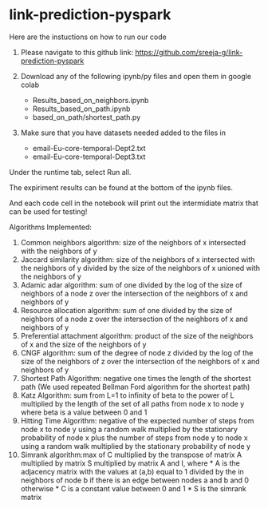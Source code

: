# link-prediction-pyspark
Here are the instuctions on how to run our code

1. Please navigate to this github link:
https://github.com/sreeja-g/link-prediction-pyspark

2. Download any of the following ipynb/py files and open them in google colab
	* Results_based_on_neighbors.ipynb
	* Results_based_on_path.ipynb
	* based_on_path/shortest_path.py


3. Make sure that you have datasets needed added to the files in 
	* email-Eu-core-temporal-Dept2.txt
	* email-Eu-core-temporal-Dept3.txt

Under the runtime tab, select Run all.

The expiriment results can be found at the bottom of the ipynb files.

And each code cell in the notebook will print out the intermidiate matrix that can be used for testing!

Algorithms Implemented:
1. Common neighbors algorithm: size of the neighbors of x intersected with the neighbors of y
2. Jaccard similarity algorithm: size of the neighbors of x intersected with the neighbors of y divided by the size of the neighbors of x unioned with the neighbors of y
3. Adamic adar algorithm: sum of one divided by the log of the size of neighbors of a node z over the intersection of the neighbors of x and neighbors of y
4. Resource allocation algorithm: sum of one divided by the size of neighbors of a node z over the intersection of the neighbors of x and neighbors of y
5. Preferential attachment algorithm: product of the size of the neighbors of x and the size of the neighbors of y
6. CNGF algorithm: sum of the degree of node z divided by the log of the size of the neighbors of z over the intersection of the neighbors of x and neighbors of y
7. Shortest Path Algorithm: negative one times the length of the shortest path (We used repeated Bellman Ford algorithm for the shortest path)
8. Katz Algorithm: sum from L=1 to infinity of beta to the power of L multiplied by the length of the set of all paths from node x to node y where beta is a value between 0 and 1
9. Hitting Time Algorithm: negative of the expected number of steps from node x to node y using a random walk multiplied by the stationary probability of node x plus the number of steps from node y to node x using a random walk multiplied by the stationary probability of node y
10. Simrank algorithm:max of C multiplied by the transpose of matrix A multiplied by matrix S multiplied by matrix A and I, where
     	* A is the adjacency matrix with the values at (a,b) equal to 1 divided by the in neighbors of node b if there is an edge between nodes a and b and 0 otherwise
     	* C is a constant value between 0 and 1
    	* S is the simrank matrix







